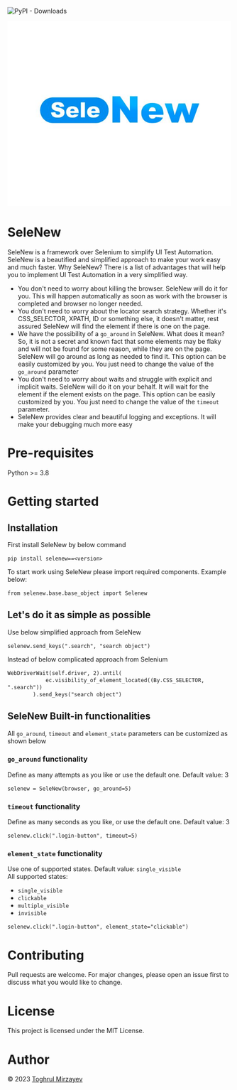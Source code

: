 ![PyPI - Downloads](https://img.shields.io/pypi/dm/selenew)

![SeleNew Logo](images/selenew.JPG)
# SeleNew
SeleNew is a framework over Selenium to simplify UI Test Automation. \
SeleNew is a beautified and simplified approach to make your work easy and much faster. 
Why SeleNew? There is a list of advantages that will help you to implement UI Test Automation in a very simplified way. 

* You don't need to worry about killing the browser. SeleNew will do it for you. This will happen automatically as soon as work with the browser is completed and browser no longer needed. 
* You don't need to worry about the locator search strategy. Whether it's CSS_SELECTOR, XPATH, ID or something else, it doesn't matter, rest assured SeleNew will find the element if there is one on the page.
* We have the possibility of a `go_around` in SeleNew. What does it mean? So, it is not a secret and known fact that some elements may be flaky and will not be found for some reason, while they are on the page. SeleNew will go around as long as needed to find it. This option can be easily customized by you. You just need to change the value of the `go_around` parameter
* You don't need to worry about waits and struggle with explicit and implicit waits. SeleNew will do it on your behalf. It will wait for the element if the element exists on the page. This option can be easily customized by you. You just need to change the value of the `timeout` parameter.
* SeleNew provides clear and beautiful logging and exceptions. It will make your debugging much more easy

# Pre-requisites

Python >= 3.8

# Getting started

## Installation

First install SeleNew by below command
```
pip install selenew==<version>
```

To start work using SeleNew please import required components. Example below:
```
from selenew.base.base_object import Selenew
```

## Let's do it as simple as possible

Use below simplified approach from SeleNew
```
selenew.send_keys(".search", "search object")
```

Instead of below complicated approach from Selenium
```
WebDriverWait(self.driver, 2).until(
            ec.visibility_of_element_located((By.CSS_SELECTOR, ".search"))
        ).send_keys("search object")
```

## SeleNew Built-in functionalities
All `go_around`, `timeout` and `element_state` parameters can be customized as shown below

### `go_around` functionality
Define as many attempts as you like or use the default one. Default value: 3
```
selenew = SeleNew(browser, go_around=5)
```

### `timeout` functionality
Define as many seconds as you like, or use the default one. Default value: 3
```
selenew.click(".login-button", timeout=5)
```

### `element_state` functionality
Use one of supported states. Default value: `single_visible` \
All supported states:
* `single_visible`
* `clickable`
* `multiple_visible`
* `invisible`
```
selenew.click(".login-button", element_state="clickable")
```

# Contributing
Pull requests are welcome. For major changes, please open an issue first to discuss what you would like to change.

# License
This project is licensed under the MIT License.

# Author
© 2023 [Toghrul Mirzayev](https://github.com/ToghrulMirzayev)
